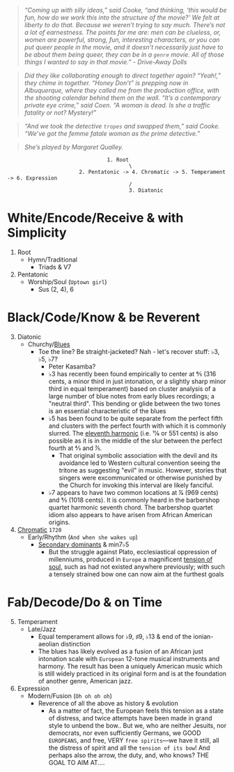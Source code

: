 >*“Coming up with silly ideas,” said Cooke, “and thinking, ‘this would be fun, how do we work this into the structure of the movie?’ We felt at liberty to do that. Because we weren’t trying to say much. There’s not a lot of earnestness. The points for me are: men can be clueless, or, women are powerful, strong, fun, interesting characters, or you can put queer people in the movie, and it doesn’t necessarily just have to be about them being queer, they can be in a `genre` movie. All of those things I wanted to say in that movie.” - Drive-Away Dolls*

>*Did they like collaborating enough to direct together again? “Yeah!,” they chime in together. “Honey Don’t” is prepping now in Albuquerque, where they called me from the production office, with the shooting calendar behind them on the wall. “It’s a contemporary private eye crime,” said Coen. “A woman is dead. Is she a traffic fatality or not? Mystery!”*

>*“And we took the detective `tropes` and swapped them,” said Cooke. “We’ve got the femme fatale woman as the prime detective.”*

>*She’s played by Margaret Qualley.*

 
                                    1. Root
                                           \
                           2. Pentatonic -> 4. Chromatic -> 5. Temperament -> 6. Expression
                                           /
                                           3. Diatonic
 

# White/Encode/Receive & with Simplicity
   1. Root
      - Hymn/Traditional
         - Triads & V7 
   2. Pentatonic
      - Worship/Soul (`Uptown girl`)
         - Sus (2, 4), 6 
# Black/Code/Know & be Reverent
   3. Diatonic
      - Churchy/[Blues](https://en.wikipedia.org/wiki/Blue_note)
         - Toe the line? Be straight-jacketed? Nah - let's recover stuff: ♭3, ♭5, ♭7?
            - Peter Kasamba?
            - ♭3 has recently been found empirically to center at 6⁄5 (316 cents, a minor third in just intonation, or a slightly sharp minor third in equal temperament) based on cluster analysis of a large number of blue notes from early blues recordings; a "neutral third". This bending or glide between the two tones is an essential characteristic of the blues
            - ♭5 has been found to be quite separate from the perfect fifth and clusters with the perfect fourth with which it is commonly slurred. The [eleventh harmonic](https://en.wikipedia.org/wiki/Tritone#Eleventh_harmonic) (i.e. 11⁄8 or 551 cents) is also possible as it is in the middle of the slur between the perfect fourth at 4⁄3 and 7⁄5.
               - That original symbolic association with the devil and its avoidance led to Western cultural convention seeing the tritone as suggesting "evil" in music. However, stories that singers were excommunicated or otherwise punished by the Church for invoking this interval are likely fanciful. 
            - ♭7 appears to have two common locations at 7⁄4 (969 cents) and 9⁄5 (1018 cents). It is commonly heard in the barbershop quartet harmonic seventh chord. The barbershop quartet idiom also appears to have arisen from African American origins. 
   4. [Chromatic](https://en.wikipedia.org/wiki/The_Well-Tempered_Clavier#Recordings) `1720`
      - Early/Rhythm (`And when she wakes up`)
         - [Secondary dominants](https://en.wikipedia.org/wiki/Uptown_Girl) & min7♭5
            - But the struggle against Plato, ecclesiastical oppression of millenniums, produced in `Europe` a magnificent [tension of soul](https://www.gutenberg.org/files/4363/4363-h/4363-h.htm), such as had not existed anywhere previously; with such a tensely strained bow one can now aim at the furthest goals 
# Fab/Decode/Do & on Time
   5. Temperament
      - Late/Jazz
         - Equal temperament allows for ♭9, ♯9, ♭13 & end of the ionian-aeolian distinction
         - The blues has likely evolved as a fusion of an African just intonation scale with `European` 12-tone musical instruments and harmony. The result has been a uniquely American music which is still widely practiced in its original form and is at the foundation of another genre, American jazz.
   6. Expression
      - Modern/Fusion (`Oh oh oh oh`)
         - Reverence of all the above as history & evolution
            - As a matter of fact, the European feels this tension as a state of distress, and twice attempts have been made in grand style to unbend the bow.. But we, who are neither Jesuits, nor democrats, nor even sufficiently Germans, we GOOD `EUROPEANS`, and free, VERY `free spirits`—we have it still, all the distress of spirit and all the `tension of its bow`! And perhaps also the arrow, the duty, and, who knows? THE GOAL TO AIM AT.... 
